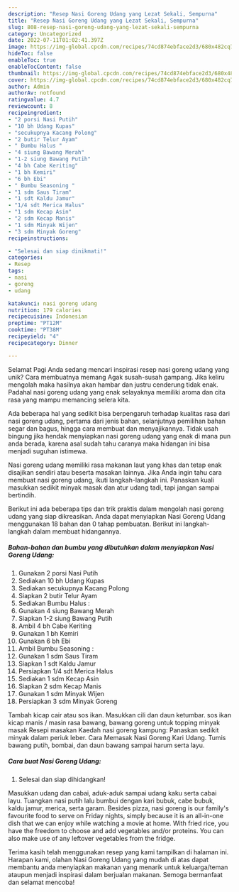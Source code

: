 ```yaml
---
description: "Resep Nasi Goreng Udang yang Lezat Sekali, Sempurna"
title: "Resep Nasi Goreng Udang yang Lezat Sekali, Sempurna"
slug: 808-resep-nasi-goreng-udang-yang-lezat-sekali-sempurna
category: Uncategorized
date: 2022-07-11T01:02:41.397Z
image: https://img-global.cpcdn.com/recipes/74cd874ebface2d3/680x482cq70/nasi-goreng-udang-foto-resep-utama.jpg
hideToc: false
enableToc: true
enableTocContent: false
thumbnail: https://img-global.cpcdn.com/recipes/74cd874ebface2d3/680x482cq70/nasi-goreng-udang-foto-resep-utama.jpg
cover: https://img-global.cpcdn.com/recipes/74cd874ebface2d3/680x482cq70/nasi-goreng-udang-foto-resep-utama.jpg
author: Admin
authorAv: notfound
ratingvalue: 4.7
reviewcount: 8
recipeingredient:
- "2 porsi Nasi Putih"
- "10 bh Udang Kupas"
- "secukupnya Kacang Polong"
- "2 butir Telur Ayam"
- " Bumbu Halus "
- "4 siung Bawang Merah"
- "1-2 siung Bawang Putih"
- "4 bh Cabe Keriting"
- "1 bh Kemiri"
- "6 bh Ebi"
- " Bumbu Seasoning "
- "1 sdm Saus Tiram"
- "1 sdt Kaldu Jamur"
- "1/4 sdt Merica Halus"
- "1 sdm Kecap Asin"
- "2 sdm Kecap Manis"
- "1 sdm Minyak Wijen"
- "3 sdm Minyak Goreng"
recipeinstructions:

- "Selesai dan siap dinikmati!"
categories:
- Resep
tags:
- nasi
- goreng
- udang

katakunci: nasi goreng udang 
nutrition: 179 calories
recipecuisine: Indonesian
preptime: "PT12M"
cooktime: "PT38M"
recipeyield: "4"
recipecategory: Dinner

---
```



Selamat Pagi Anda sedang mencari inspirasi resep nasi goreng udang yang unik? Cara membuatnya memang Agak susah-susah gampang. Jika keliru mengolah maka hasilnya akan hambar dan justru cenderung tidak enak. Padahal nasi goreng udang yang enak selayaknya memiliki aroma dan cita rasa yang mampu memancing selera kita.


Ada beberapa hal yang sedikit bisa berpengaruh terhadap kualitas rasa dari nasi goreng udang, pertama dari jenis bahan, selanjutnya pemilihan bahan segar dan bagus, hingga cara membuat dan menyajikannya. Tidak usah bingung jika hendak menyiapkan nasi goreng udang yang enak di mana pun anda berada, karena asal sudah tahu caranya maka hidangan ini bisa menjadi suguhan istimewa.

Nasi goreng udang memiliki rasa makanan laut yang khas dan tetap enak disajikan sendiri atau beserta masakan lainnya. Jika Anda ingin tahu cara membuat nasi goreng udang, ikuti langkah-langkah ini. Panaskan kuali masukkan sedikit minyak masak dan atur udang tadi, tapi jangan sampai bertindih.


Berikut ini ada beberapa tips dan trik praktis dalam mengolah nasi goreng udang yang siap dikreasikan. Anda dapat menyiapkan Nasi Goreng Udang menggunakan 18 bahan dan 0 tahap pembuatan. Berikut ini langkah-langkah dalam membuat hidangannya.

<!--inarticleads1-->

##### Bahan-bahan dan bumbu yang dibutuhkan dalam menyiapkan Nasi Goreng Udang:

1. Gunakan 2 porsi Nasi Putih
1. Sediakan 10 bh Udang Kupas
1. Sediakan secukupnya Kacang Polong
1. Siapkan 2 butir Telur Ayam
1. Sediakan  Bumbu Halus :
1. Gunakan 4 siung Bawang Merah
1. Siapkan 1-2 siung Bawang Putih
1. Ambil 4 bh Cabe Keriting
1. Gunakan 1 bh Kemiri
1. Gunakan 6 bh Ebi
1. Ambil  Bumbu Seasoning :
1. Gunakan 1 sdm Saus Tiram
1. Siapkan 1 sdt Kaldu Jamur
1. Persiapkan 1/4 sdt Merica Halus
1. Sediakan 1 sdm Kecap Asin
1. Siapkan 2 sdm Kecap Manis
1. Gunakan 1 sdm Minyak Wijen
1. Persiapkan 3 sdm Minyak Goreng


Tambah kicap cair atau sos ikan. Masukkan cili dan daun ketumbar. sos ikan kicap manis / masin rasa bawang, bawang goreng untuk topping minyak masak Resepi masakan Kaedah nasi goreng kampung: Panaskan sedikit minyak dalam periuk leber. Cara Memasak Nasi Goreng Kari Udang. Tumis bawang putih, bombai, dan daun bawang sampai harum serta layu. 

<!--inarticleads2-->

##### Cara buat Nasi Goreng Udang:


1. Selesai dan siap dihidangkan!

Masukkan udang dan cabai, aduk-aduk sampai udang kaku serta cabai layu. Tuangkan nasi putih lalu bumbui dengan kari bubuk, cabe bubuk, kaldu jamur, merica, serta garam. Besides pizza, nasi goreng is our family&#39;s favourite food to serve on Friday nights, simply because it is an all-in-one dish that we can enjoy while watching a movie at home. With fried rice, you have the freedom to choose and add vegetables and/or proteins. You can also make use of any leftover vegetables from the fridge. 

Terima kasih telah menggunakan resep yang kami tampilkan di halaman ini. Harapan kami, olahan Nasi Goreng Udang yang mudah di atas dapat membantu anda menyiapkan makanan yang menarik untuk keluarga/teman ataupun menjadi inspirasi dalam berjualan makanan. Semoga bermanfaat dan selamat mencoba!
